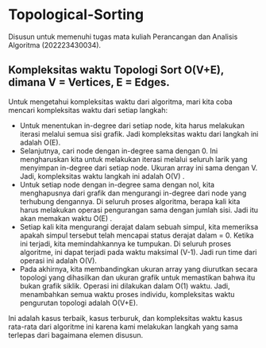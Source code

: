 # Topological-Sorting
Disusun untuk memenuhi tugas mata kuliah Perancangan dan Analisis Algoritma (202223430034).

## Kompleksitas waktu Topologi Sort O(V+E), dimana V = Vertices, E = Edges.
Untuk mengetahui kompleksitas waktu dari algoritma, mari kita coba mencari kompleksitas waktu dari setiap langkah:
-	Untuk menentukan in-degree dari setiap node, kita harus melakukan iterasi melalui semua sisi grafik. Jadi kompleksitas waktu dari langkah ini adalah O(E).
-	Selanjutnya, cari node dengan in-degree sama dengan 0. Ini mengharuskan kita untuk melakukan iterasi melalui seluruh larik yang menyimpan in-degree dari setiap node. Ukuran array ini sama dengan V. Jadi, kompleksitas waktu langkah ini adalah O(V) .
-	Untuk setiap node dengan in-degree sama dengan nol, kita menghapusnya dari grafik dan mengurangi in-degree dari node yang terhubung dengannya. Di seluruh proses algoritma, berapa kali kita harus melakukan operasi pengurangan sama dengan jumlah sisi. Jadi itu akan memakan waktu O(E) .
-	Setiap kali kita mengurangi derajat dalam sebuah simpul, kita memeriksa apakah simpul tersebut telah mencapai status derajat dalam = 0. Ketika ini terjadi, kita memindahkannya ke tumpukan. Di seluruh proses algoritme, ini dapat terjadi pada waktu maksimal (V-1). Jadi run time dari operasi ini adalah O(V).
-	Pada akhirnya, kita membandingkan ukuran array yang diurutkan secara topologi yang dihasilkan dan ukuran grafik untuk memastikan bahwa itu bukan grafik siklik. Operasi ini dilakukan dalam O(1) waktu.
Jadi, menambahkan semua waktu proses individu, kompleksitas waktu pengurutan topologi adalah O(V+E).

Ini adalah kasus terbaik, kasus terburuk, dan kompleksitas waktu kasus rata-rata dari algoritme ini karena kami melakukan langkah yang sama terlepas dari bagaimana elemen disusun.
